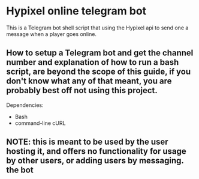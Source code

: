 # Hypixel online telegram bot

This is a Telegram bot shell script that using the Hypixel api to send one a message when a player goes online.

## How to setup a Telegram bot and get the channel number and explanation of how to run a bash script, are beyond the scope of this guide, if you don't know what any of that meant, you are probably best off not using this project.

Dependencies:
* Bash
* command-line cURL

## NOTE: this is meant to be used by the user hosting it, and offers no functionality for usage by other users, or adding users by messaging. the bot

